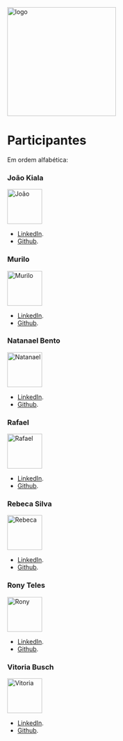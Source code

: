 <img src="https://scontent.fcpq4-1.fna.fbcdn.net/v/t39.30808-6/333810050_1437549927052626_82872192393230383_n.jpg?_nc_cat=103&ccb=1-7&_nc_sid=730e14&_nc_eui2=AeGEeBKk4MFHDOP__6v8jRIhM8Ms2p8SXfMzwyzanxJd8_Z2O4YUW0d4BpKTenj9Zl7J03C3dPP6cnh_rfpnXFsL&_nc_ohc=kifjNlzftc0AX8Todkb&_nc_ht=scontent.fcpq4-1.fna&oh=00_AfCFsc--vgrPVBsyFM6HCdfRP91vBVDssMt8nFDMPnxKuQ&oe=64011561" alt="logo" width="250" height="250">

# Participantes
Em ordem alfabética:

### João Kiala
<img src="https://media.licdn.com/dms/image/C4D03AQFkPU5dAp-BSw/profile-displayphoto-shrink_200_200/0/1619024653551?e=1683158400&v=beta&t=0eLapyb2eFxRdPAmMG8ijByXZRBjtgLRroz4pvkzhOo" alt="João" width="80" height="80">

- [LinkedIn](https://www.linkedin.com/in/jo%C3%A3o-kiala-vioka-panzo/).
- [Github](https://github.com/Joaopanzo261).

### Murilo
<img src="https://scontent.fcpq4-1.fna.fbcdn.net/v/t39.30808-6/332125883_742962687243405_5530641279948414221_n.jpg?_nc_cat=106&ccb=1-7&_nc_sid=730e14&_nc_eui2=AeFFXMKlvPLiDFBLIzFqap__mEa1m2GSeQiYRrWbYZJ5CKTvELHEp_wEXOAtzqcDQJF3ftaZaMheB6z1gSmPcwNV&_nc_ohc=qsyghsW2xLMAX_r6Vf3&tn=XPTpbyG4hP0KBJW7&_nc_ht=scontent.fcpq4-1.fna&oh=00_AfCwKmuZIMQQoe2UqyJjZjNG04BhZnkKDuMNcpSr_LuMcg&oe=640151FA" alt="Murilo" width="80" height="80">

- [LinkedIn](https://www.linkedin.com/in/murilo-ribeiro-528515156/).
- [Github](https://github.com/MuRibeiro).

### Natanael Bento
<img src="https://media.licdn.com/dms/image/D5603AQFdcKU_R2vmdg/profile-displayphoto-shrink_200_200/0/1677450576522?e=1683158400&v=beta&t=-n4wtLCgwD1d8jVLQXHiEUBbmHlXmyUJysp29h_Xwh8" alt="Natanael" width="80" height="80">

- [LinkedIn](https://www.linkedin.com/in/natanael-da-silva-bento-9422b21b2/).
- [Github](https://github.com/natanael-bento).

### Rafael
<img src="https://scontent.fcpq4-1.fna.fbcdn.net/v/t39.30808-6/331296540_158255693335986_4181892346998459290_n.jpg?_nc_cat=103&ccb=1-7&_nc_sid=730e14&_nc_eui2=AeGPF6cxhfJTJo5WhAl5CCOYxSpbBORdhczFKlsE5F2FzPksECwLJjop9CV2pp-1DNqIbdqoAD0ELDOfLSAV2is4&_nc_ohc=6M9-soAUxUwAX_2yy0z&_nc_ht=scontent.fcpq4-1.fna&oh=00_AfA7CY6jJMCCcvy9lg338zGA6YQzqE2mXMWwh49q7Jo53Q&oe=640050F8" alt="Rafael" width="80" height="80">

- [LinkedIn](#).
- [Github](#).

### Rebeca Silva
<img src="https://media.licdn.com/dms/image/D4D03AQEoqF6m23nkzg/profile-displayphoto-shrink_800_800/0/1664325285074?e=1683158400&v=beta&t=VzKKhh3o5bQV3IZAVH_0DY5aoUtzF8jInpdf9bW0bEM" alt="Rebeca" width="80" height="80">

- [LinkedIn](https://www.linkedin.com/in/rebecasantana/).
- [Github](https://github.com/rebecasantana).

### Rony Teles
<img src="https://avatars.githubusercontent.com/u/41052229?v=4" alt="Rony" width="80" height="80">

- [LinkedIn](#).
- [Github](https://github.com/ronyrst).

### Vitoria Busch
<img src="https://avatars.githubusercontent.com/u/101155320?s=400&u=2692782575be19e3363a668487c92170824e30d9&v=4" alt="Vitoria" width="80" height="80">

- [LinkedIn](https://www.linkedin.com/in/vitoria-f-park-busch-6a015019b/).
- [Github](https://github.com/vfpark).


